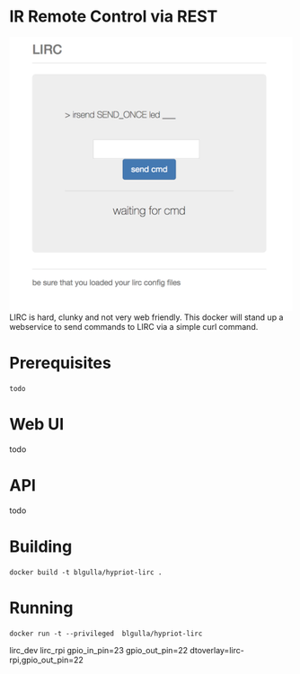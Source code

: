 # IR Remote Control via REST 
![Screenshot](https://github.com/bgulla/hypriot-lirc/blob/master/img/screenshot.png?raw=true)
LIRC is hard, clunky and not very web friendly. This docker will stand up a webservice to send commands to LIRC via a simple curl command. 

# Prerequisites
``` todo ```

# Web UI 
todo
# API
todo
# Building
```docker build -t blgulla/hypriot-lirc .```

# Running
```docker run -t --privileged  blgulla/hypriot-lirc ```


lirc_dev
lirc_rpi gpio_in_pin=23 gpio_out_pin=22
dtoverlay=lirc-rpi,gpio_out_pin=22

